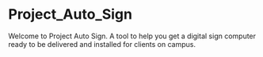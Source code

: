 # Project_Auto_Sign
Welcome to Project Auto Sign. A tool to help you get a digital sign computer ready to be delivered and installed for clients on campus.
